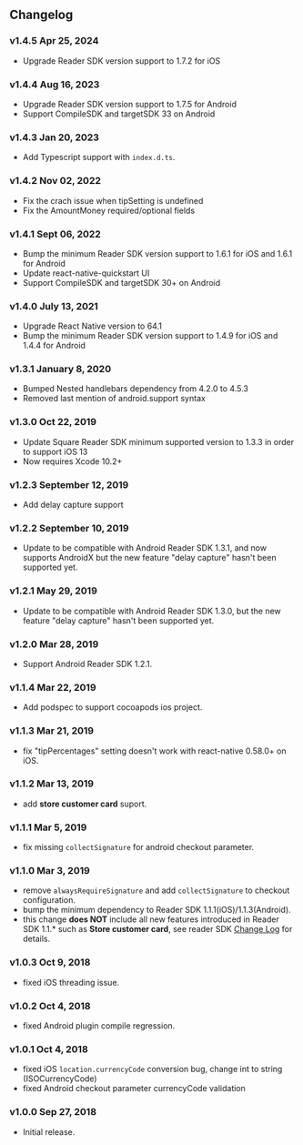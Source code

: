 ## Changelog

### v1.4.5 Apr 25, 2024

* Upgrade Reader SDK version support to 1.7.2 for iOS

### v1.4.4 Aug 16, 2023

* Upgrade Reader SDK version support to 1.7.5 for Android
* Support CompileSDK and targetSDK 33 on Android

### v1.4.3 Jan 20, 2023

* Add Typescript support with `index.d.ts`.

### v1.4.2 Nov 02, 2022

* Fix the crach issue when tipSetting is undefined
* Fix the AmountMoney required/optional fields

### v1.4.1 Sept 06, 2022

* Bump the minimum Reader SDK version support to 1.6.1 for iOS and 1.6.1 for Android
* Update react-native-quickstart UI 
* Support CompileSDK and targetSDK 30+ on Android

### v1.4.0 July 13, 2021

* Upgrade React Native version to 64.1
* Bump the minimum Reader SDK version support to 1.4.9 for iOS and 1.4.4 for Android

### v1.3.1 January 8, 2020

* Bumped Nested handlebars dependency from 4.2.0 to 4.5.3
* Removed last mention of android.support syntax

### v1.3.0 Oct 22, 2019

* Update Square Reader SDK minimum supported version to 1.3.3 in order to support iOS 13
* Now requires Xcode 10.2+

### v1.2.3 September 12, 2019

* Add delay capture support

### v1.2.2 September 10, 2019

* Update to be compatible with Android Reader SDK 1.3.1, and now supports AndroidX
  but the new feature "delay capture" hasn't been supported yet.

### v1.2.1 May 29, 2019

* Update to be compatible with Android Reader SDK 1.3.0,
  but the new feature "delay capture" hasn't been supported yet.

### v1.2.0 Mar 28, 2019

* Support Android Reader SDK 1.2.1.

### v1.1.4 Mar 22, 2019

* Add podspec to support cocoapods ios project.

### v1.1.3 Mar 21, 2019

* fix "tipPercentages" setting doesn't work with react-native 0.58.0+ on iOS.

### v1.1.2 Mar 13, 2019

* add **store customer card** suport.

### v1.1.1 Mar 5, 2019

* fix missing `collectSignature` for android checkout parameter.

### v1.1.0 Mar 3, 2019

* remove `alwaysRequireSignature` and add `collectSignature` to checkout configuration.
* bump the minimum dependency to Reader SDK 1.1.1(iOS)/1.1.3(Android).
* this change **does NOT** include all new features introduced in Reader SDK 1.1.* such as **Store customer card**, see reader SDK [Change Log](https://docs.connect.squareup.com/changelog/mobile-logs/2019-02-13) for details.

### v1.0.3 Oct 9, 2018

* fixed iOS threading issue.

### v1.0.2 Oct 4, 2018

* fixed Android plugin compile regression.

### v1.0.1 Oct 4, 2018

* fixed iOS `location.currencyCode` conversion bug, change int to string (ISOCurrencyCode)
* fixed Android checkout parameter currencyCode validation

### v1.0.0 Sep 27, 2018

* Initial release.
